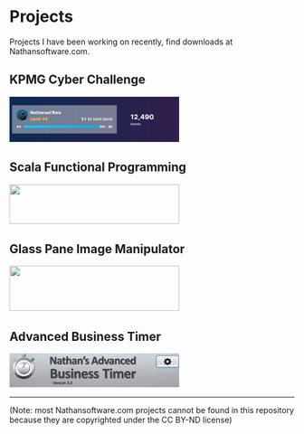 # Projects
Projects I have been working on recently, find downloads at Nathansoftware.com.

## KPMG Cyber Challenge
<img src="https://github.com/NRais/Projects/blob/master/KPMG%20Cyber%20Challenge/Images/Clipboard01.jpg" width="300" height="80">

## Scala Functional Programming
<img src="https://upload.wikimedia.org/wikipedia/commons/8/85/Scala_logo.png" width="300" height="70">

## Glass Pane Image Manipulator
<img src="https://nathansoftware.com/wordpress/wp-content/uploads/2020/01/nathansoftware.png" width="300" height="80">

## Advanced Business Timer
<img src="https://github.com/NRais/Projects/blob/master/Advanced%20Business%20Timer/header.jpg" width="300" height="60">



------

(Note: most Nathansoftware.com projects cannot be found in this repository because they are copyrighted under the CC BY-ND license)
